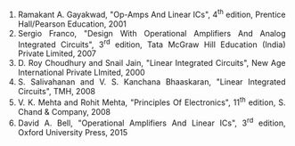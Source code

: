 <div style="text-align:justify">

1. Ramakant A. Gayakwad, "Op-Amps And Linear ICs", 4<sup>th</sup> edition, Prentice Hall/Pearson Education, 2001  
2. Sergio Franco, "Design With Operational Amplifiers And Analog Integrated Circuits", 3<sup>rd</sup> edition, Tata McGraw Hill Education (India) Private Limited, 2007  
3. D. Roy Choudhury and Snail Jain, "Linear Integrated Circuits", New Age International Private LImited, 2000  
4. S. Salivahanan and V. S. Kanchana Bhaaskaran, "Linear Integrated Circuits", TMH, 2008  
5. V. K. Mehta and Rohit Mehta, "Principles Of Electronics", 11<sup>th</sup> edition, S. Chand & Company, 2008  
6. David A. Bell, "Operational Amplifiers And Linear ICs", 3<sup>rd</sup> edition, Oxford University Press, 2015  

</div>
